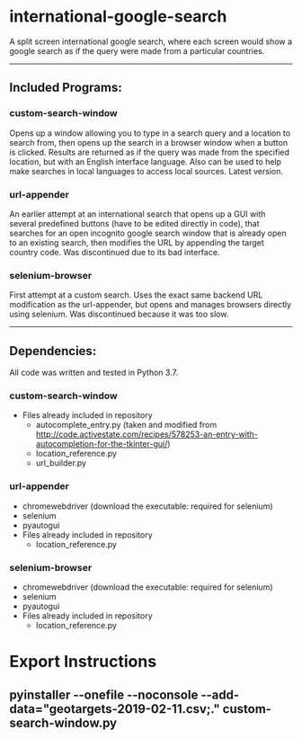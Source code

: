 # international-google-search
A split screen international google search, where each screen would show a google search as if the query were made from a particular countries.

---
## Included Programs:
### custom-search-window
Opens up a window allowing you to type in a search query and a location to search from, then opens up the search in a browser window when a button is clicked. Results are returned as if the query was made from the specified location, but with an English interface language. Also can be used to help make searches in local languages to access local sources. Latest version.

### url-appender
An earlier attempt at an international search that opens up a GUI with several predefined buttons (have to be edited directly in code), that searches for an open incognito google search window that is already open to an existing search, then modifies the URL by appending the target country code. Was discontinued due to its bad interface.

### selenium-browser
First attempt at a custom search. Uses the exact same backend URL modification as the url-appender, but opens and manages browsers directly using selenium. Was discontinued because it was too slow.

---
## Dependencies:
All code was written and tested in Python 3.7.

### custom-search-window
* Files already included in repository
    * autocomplete_entry.py (taken and modified from <http://code.activestate.com/recipes/578253-an-entry-with-autocompletion-for-the-tkinter-gui/>)
    * location_reference.py
    * url_builder.py

### url-appender
* chromewebdriver (download the executable: required for selenium)
* selenium
* pyautogui
* Files already included in repository
    * location_reference.py

### selenium-browser
* chromewebdriver (download the executable: required for selenium)
* selenium
* pyautogui
* Files already included in repository
    * location_reference.py


# Export Instructions
## pyinstaller --onefile --noconsole --add-data="geotargets-2019-02-11.csv;." custom-search-window.py